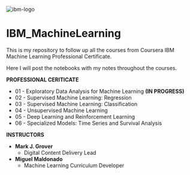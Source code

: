 ![ibm-logo](https://user-images.githubusercontent.com/72222027/117322738-a699ec00-ae64-11eb-90de-260cff72957c.png)

# IBM_MachineLearning

This is my repository to follow up all the courses from Coursera IBM Machine Learning Professional Certificate.

Here I will post the notebooks with my notes throughout the courses.

**PROFESSIONAL CERITICATE**
* 01 - Exploratory Data Analysis for Machine Learning **(IN PROGRESS)**
* 02 - Supervised Machine Learning: Regression
* 03 - Supervised Machine Learning: Classification
* 04 - Unsupervised Machine Learning
* 05 - Deep Learning and Reinforcement Learning
* 06 - Specialized Models: Time Series and Survival Analysis


**INSTRUCTORS**
* **Mark J. Grover**
    * Digital Content Delivery Lead
* **Miguel Maldonado**
    * Machine Learning Curriculum Developer

